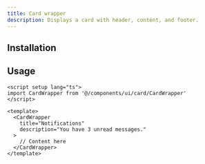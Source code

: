 ```yaml
---
title: Card wrapper
description: Displays a card with header, content, and footer.
---
```


<ComponentPreview name="CardWrapperDemo"  />

## Installation

<TabPreview name="CLI">
<template #CLI>

```bash
npx shadcn-vue@latest add wrapper-card
```
</template>
<template #Manual>

<Steps>

### Create new component (ex: `@/components/ui/card/CardWrapper.vue`) and copy and paste the following code into your project

```vue
<script setup lang="ts">
import type { HTMLAttributes } from 'vue'
import {
  Card,
  CardContent,
  CardDescription,
  CardFooter,
  CardHeader,
  CardTitle
} from '.'

const props = defineProps<{
  class?: HTMLAttributes['class']
  title?: string
  description?: string
}>()
</script>

<template>
  <Card :class="props.class">
    <slot name="header" :title="title" :description="description">
      <CardHeader v-if="props.title || props.description">
        <CardTitle v-if="props.title">
          {{ props.title }}
        </CardTitle>
        <CardDescription v-if="props.description">
          {{ props.description }}
        </CardDescription>
      </CardHeader>
    </slot>
    <CardContent>
      <slot />
    </CardContent>
    <CardFooter v-if="$slots.footer">
      <slot name="footer" />
    </CardFooter>
  </Card>
</template>
```

### Import and use that new component into project

```vue
<script setup lang="ts">
import CardWrapper from '@/components/ui/card/CardWrapper'
</script>

<template>
  <CardWrapper
    title="Notifications"
    description="You have 3 unread messages."
  >
    // Content here
  </CardWrapper>
</template>
```
</Steps>

</template>
</TabPreview>

## Usage

```vue
<script setup lang="ts">
import CardWrapper from '@/components/ui/card/CardWrapper'
</script>

<template>
  <CardWrapper
    title="Notifications"
    description="You have 3 unread messages."
  >
    // Content here
  </CardWrapper>
</template>
```
